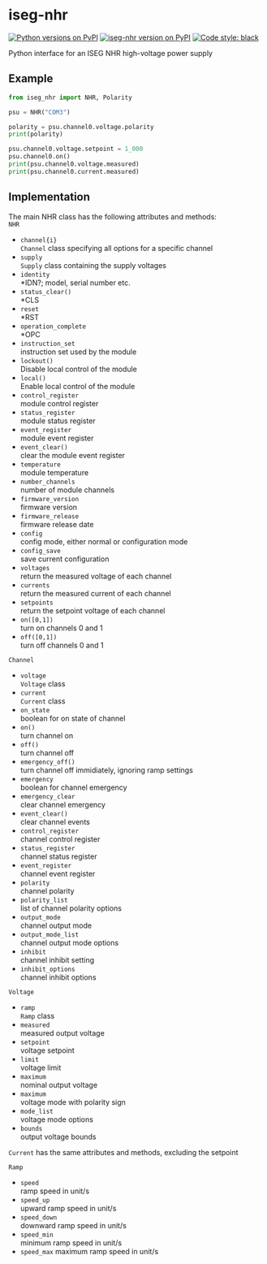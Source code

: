 # iseg-nhr
[![Python versions on PyPI](https://img.shields.io/pypi/pyversions/iseg-nhr.svg)](https://pypi.python.org/pypi/iseg-nhr/)
[![iseg-nhr version on PyPI](https://img.shields.io/pypi/v/iseg-nhr.svg "iseg-nhr on PyPI")](https://pypi.python.org/pypi/iseg-nhr/)
[![Code style: black](https://img.shields.io/badge/code%20style-black-000000.svg)](https://github.com/psf/black)

Python interface for an ISEG NHR high-voltage power supply

## Example
```Python
from iseg_nhr import NHR, Polarity

psu = NHR("COM3")

polarity = psu.channel0.voltage.polarity
print(polarity)

psu.channel0.voltage.setpoint = 1_000
psu.channel0.on()
print(psu.channel0.voltage.measured)
print(psu.channel0.current.measured)
```

## Implementation
The main NHR class has the following attributes and methods:  
`NHR`
* `channel{i}`  
  `Channel` class specifying all options for a specific channel
* `supply`  
  `Supply` class containing the supply voltages 
* `identity`  
  *IDN?; model, serial number etc.
* `status_clear()`  
  *CLS
* `reset`  
  *RST
* `operation_complete`  
  *OPC
* `instruction_set`  
  instruction set used by the module
* `lockout()`  
  Disable local control of the module
* `local()`  
  Enable local control of the module
* `control_register`  
  module control register 
* `status_register`  
  module status register
* `event_register`  
  module event register
* `event_clear()`  
  clear the module event register
* `temperature`  
  module temperature
* `number_channels`  
  number of module channels
* `firmware_version`  
  firmware version
* `firmware_release`  
  firmware release date
* `config`  
  config mode, either normal or configuration mode
* `config_save`  
  save current configuration
* `voltages`  
  return the measured voltage of each channel
* `currents`  
  return the measured current of each channel
* `setpoints`  
  return the setpoint voltage of each channel
* `on([0,1])`  
  turn on channels 0 and 1
* `off([0,1])`  
  turn off channels 0 and 1

`Channel`
* `voltage`  
  `Voltage` class
* `current`  
  `Current` class
* `on_state`  
  boolean for on state of channel
* `on()`  
  turn channel on
* `off()`  
  turn channel off
* `emergency_off()`  
  turn channel off immidiately, ignoring ramp settings
* `emergency`  
  boolean for channel emergency
* `emergency_clear`  
  clear channel emergency
* `event_clear()`  
  clear channel events
* `control_register`  
  channel control register
* `status_register`  
  channel status register
* `event_register`  
  channel event register
* `polarity`  
  channel polarity
* `polarity_list`  
  list of channel polarity options
* `output_mode`  
  channel output mode
* `output_mode_list`  
  channel output mode options
* `inhibit`  
  channel inhibit setting
* `inhibit_options`  
  channel inhibit options

`Voltage`
* `ramp`  
  `Ramp` class
* `measured`  
  measured output voltage
* `setpoint`  
  voltage setpoint
* `limit`  
  voltage limit
* `maximum`  
  nominal output voltage
* `maximum`  
  voltage mode with polarity sign
* `mode_list`  
  voltage mode options
* `bounds`  
  output voltage bounds

`Current` has the same attributes and methods, excluding the setpoint

`Ramp`
* `speed`  
  ramp speed in unit/s
* `speed_up`  
  upward ramp speed in unit/s
* `speed_down`  
  downward ramp speed in unit/s
* `speed_min`  
  minimum ramp speed in unit/s
* `speed_max`
  maximum ramp speed in unit/s